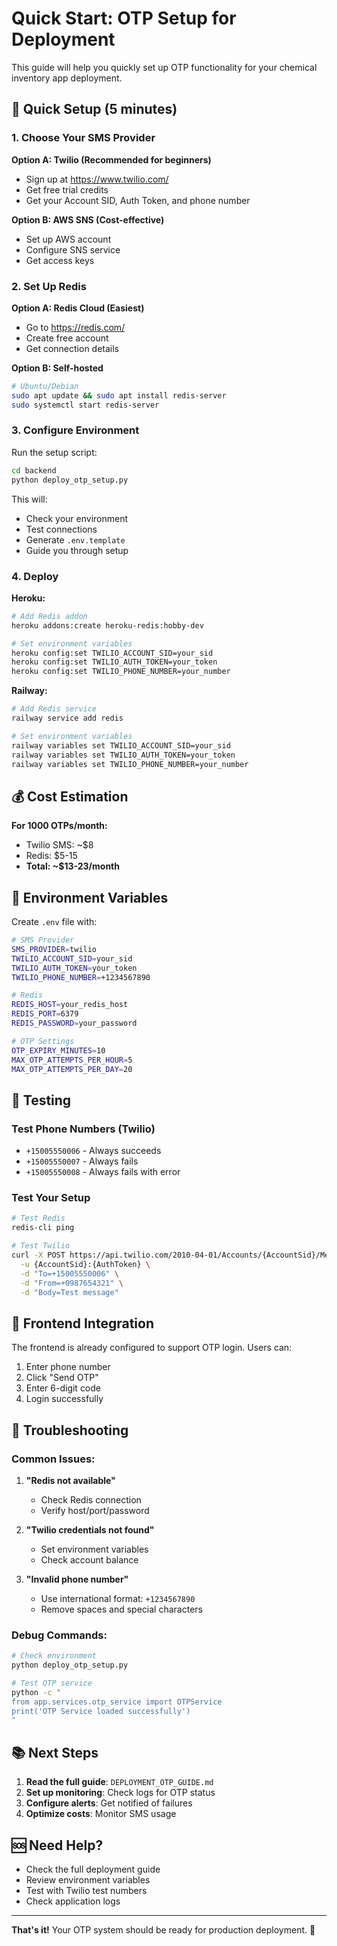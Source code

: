 # Quick Start: OTP Setup for Deployment

This guide will help you quickly set up OTP functionality for your chemical inventory app deployment.

## 🚀 Quick Setup (5 minutes)

### 1. Choose Your SMS Provider

**Option A: Twilio (Recommended for beginners)**
- Sign up at https://www.twilio.com/
- Get free trial credits
- Get your Account SID, Auth Token, and phone number

**Option B: AWS SNS (Cost-effective)**
- Set up AWS account
- Configure SNS service
- Get access keys

### 2. Set Up Redis

**Option A: Redis Cloud (Easiest)**
- Go to https://redis.com/
- Create free account
- Get connection details

**Option B: Self-hosted**
```bash
# Ubuntu/Debian
sudo apt update && sudo apt install redis-server
sudo systemctl start redis-server
```

### 3. Configure Environment

Run the setup script:
```bash
cd backend
python deploy_otp_setup.py
```

This will:
- Check your environment
- Test connections
- Generate `.env.template`
- Guide you through setup

### 4. Deploy

**Heroku:**
```bash
# Add Redis addon
heroku addons:create heroku-redis:hobby-dev

# Set environment variables
heroku config:set TWILIO_ACCOUNT_SID=your_sid
heroku config:set TWILIO_AUTH_TOKEN=your_token
heroku config:set TWILIO_PHONE_NUMBER=your_number
```

**Railway:**
```bash
# Add Redis service
railway service add redis

# Set environment variables
railway variables set TWILIO_ACCOUNT_SID=your_sid
railway variables set TWILIO_AUTH_TOKEN=your_token
railway variables set TWILIO_PHONE_NUMBER=your_number
```

## 💰 Cost Estimation

**For 1000 OTPs/month:**
- Twilio SMS: ~$8
- Redis: $5-15
- **Total: ~$13-23/month**

## 🔧 Environment Variables

Create `.env` file with:
```bash
# SMS Provider
SMS_PROVIDER=twilio
TWILIO_ACCOUNT_SID=your_sid
TWILIO_AUTH_TOKEN=your_token
TWILIO_PHONE_NUMBER=+1234567890

# Redis
REDIS_HOST=your_redis_host
REDIS_PORT=6379
REDIS_PASSWORD=your_password

# OTP Settings
OTP_EXPIRY_MINUTES=10
MAX_OTP_ATTEMPTS_PER_HOUR=5
MAX_OTP_ATTEMPTS_PER_DAY=20
```

## 🧪 Testing

### Test Phone Numbers (Twilio)
- `+15005550006` - Always succeeds
- `+15005550007` - Always fails
- `+15005550008` - Always fails with error

### Test Your Setup
```bash
# Test Redis
redis-cli ping

# Test Twilio
curl -X POST https://api.twilio.com/2010-04-01/Accounts/{AccountSid}/Messages.json \
  -u {AccountSid}:{AuthToken} \
  -d "To=+15005550006" \
  -d "From=+0987654321" \
  -d "Body=Test message"
```

## 📱 Frontend Integration

The frontend is already configured to support OTP login. Users can:

1. Enter phone number
2. Click "Send OTP"
3. Enter 6-digit code
4. Login successfully

## 🚨 Troubleshooting

### Common Issues:

1. **"Redis not available"**
   - Check Redis connection
   - Verify host/port/password

2. **"Twilio credentials not found"**
   - Set environment variables
   - Check account balance

3. **"Invalid phone number"**
   - Use international format: `+1234567890`
   - Remove spaces and special characters

### Debug Commands:
```bash
# Check environment
python deploy_otp_setup.py

# Test OTP service
python -c "
from app.services.otp_service import OTPService
print('OTP Service loaded successfully')
"
```

## 📚 Next Steps

1. **Read the full guide**: `DEPLOYMENT_OTP_GUIDE.md`
2. **Set up monitoring**: Check logs for OTP status
3. **Configure alerts**: Get notified of failures
4. **Optimize costs**: Monitor SMS usage

## 🆘 Need Help?

- Check the full deployment guide
- Review environment variables
- Test with Twilio test numbers
- Check application logs

---

**That's it!** Your OTP system should be ready for production deployment. 🎉 